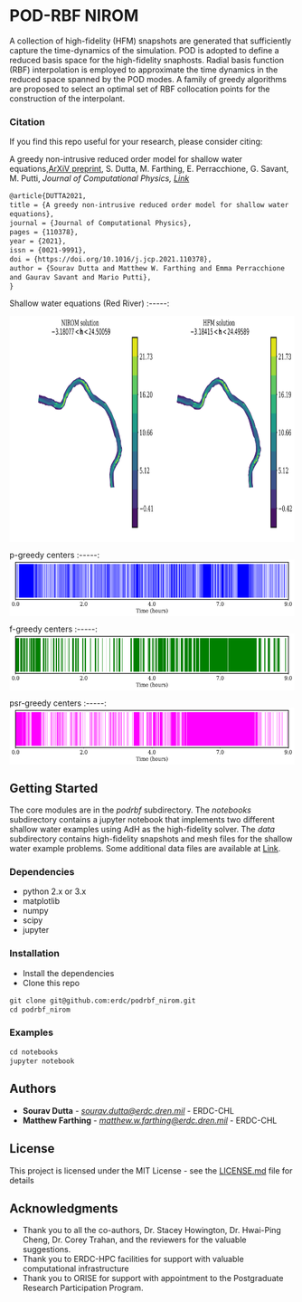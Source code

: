 # POD-RBF NIROM

A collection of high-fidelity (HFM) snapshots are generated that sufficiently capture the time-dynamics of the simulation. POD is adopted to define a reduced basis space for the high-fidelity snaphosts. Radial basis function (RBF) interpolation is employed to approximate the time dynamics in the reduced space spanned by the POD modes. A family of greedy algorithms are proposed to select an optimal set of RBF collocation points for the construction of the interpolant. 

### Citation

If you find this repo useful for your research, please consider citing:

A greedy non-intrusive reduced order model for shallow water equations,[ArXiV preprint](https://arxiv.org/abs/2002.11329),
S. Dutta, M. Farthing, E. Perracchione, G. Savant, M. Putti,
*Journal of Computational Physics, [Link](https://doi.org/10.1016/j.jcp.2021.110378)* 

```
@article{DUTTA2021,
title = {A greedy non-intrusive reduced order model for shallow water equations},
journal = {Journal of Computational Physics},
pages = {110378},
year = {2021},
issn = {0021-9991},
doi = {https://doi.org/10.1016/j.jcp.2021.110378},
author = {Sourav Dutta and Matthew W. Farthing and Emma Perracchione and Gaurav Savant and Mario Putti},
}
```


Shallow water equations (Red River)
:-----:
<p align="center">
    <img align = 'center' height="400" src="figures/red_river_h_t1.778_psr.png?raw=true">
</p>

p-greedy centers
:-----:
<img align = 'center' height="100" src="figures/red_river_p_greedy_centers_600.png?raw=true">

f-greedy centers
:-----:
<img align = 'center' height="100" src="figures/red_river_f_greedy_centers_600.png?raw=true">

psr-greedy centers
:-----:
<img align = 'center' height="100" src="figures/red_river_psr_greedy_centers_600.png?raw=true">


## Getting Started

The core modules are in the *podrbf* subdirectory. The *notebooks* subdirectory contains a jupyter notebook that implements two different shallow water examples using AdH as the high-fidelity solver. The *data* subdirectory contains high-fidelity snapshots and mesh files for the shallow water example problems. Some additional data files are available at [Link](https://drive.google.com/drive/folders/1yhudg8RPvwV9SJx9CTqANEnyN55Grzem?usp=sharing).

### Dependencies

* python 2.x or 3.x
* matplotlib
* numpy
* scipy
* jupyter

### Installation

* Install the dependencies
* Clone this repo

```
git clone git@github.com:erdc/podrbf_nirom.git
cd podrbf_nirom
```

### Examples
```
cd notebooks
jupyter notebook
```

## Authors

* **Sourav Dutta** - *sourav.dutta@erdc.dren.mil* - ERDC-CHL
* **Matthew Farthing** - *matthew.w.farthing@erdc.dren.mil* - ERDC-CHL


## License

This project is licensed under the MIT License - see the [LICENSE.md](LICENSE.md) file for details

## Acknowledgments

* Thank you to all the co-authors, Dr. Stacey Howington, Dr. Hwai-Ping Cheng, Dr. Corey Trahan, and the reviewers for the valuable suggestions. 
* Thank you to ERDC-HPC facilities for support with valuable computational infrastructure
* Thank you to ORISE for support with appointment to the Postgraduate Research Participation Program.
